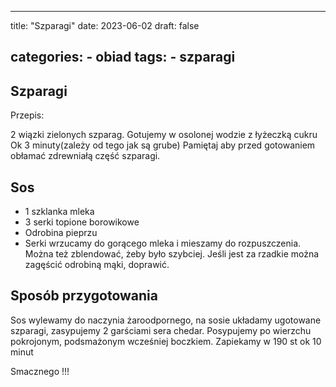 

---
title: "Szparagi"
date: 2023-06-02
draft: false

categories:
    - obiad
tags:
    - szparagi
---

## Szparagi

Przepis:

2 wiązki zielonych szparag.
Gotujemy w osolonej wodzie z łyżeczką cukru Ok 3 minuty(zależy od tego jak są grube)
Pamiętaj aby przed gotowaniem obłamać zdrewniałą część szparagi.

## Sos

* 1 szklanka mleka
* 3 serki topione borowikowe
* Odrobina pieprzu
* Serki wrzucamy do gorącego mleka i mieszamy do rozpuszczenia.
Można też zblendować, żeby było szybciej.
Jeśli jest za rzadkie można zagęścić odrobiną mąki, doprawić.

## Sposób przygotowania

Sos wylewamy do naczynia żaroodpornego, na sosie układamy ugotowane szparagi, zasypujemy 2 garściami sera chedar.
Posypujemy po wierzchu pokrojonym, podsmażonym wcześniej boczkiem.
Zapiekamy w 190 st ok 10 minut

Smacznego !!!